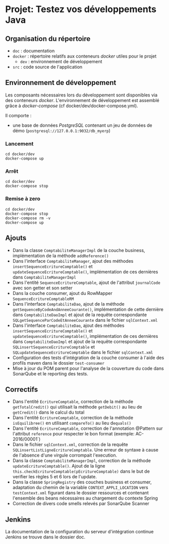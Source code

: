 
# Projet: Testez vos développements Java

## Organisation du répertoire

*   `doc` : documentation
*   `docker` : répertoire relatifs aux conteneurs _docker_ utiles pour le projet
    *   `dev` : environnement de développement
*   `src` : code source de l'application


## Environnement de développement

Les composants nécessaires lors du développement sont disponibles via des conteneurs _docker_.
L'environnement de développement est assemblé grâce à _docker-compose_
(cf docker/dev/docker-compose.yml).

Il comporte :

*   une base de données _PostgreSQL_ contenant un jeu de données de démo (`postgresql://127.0.0.1:9032/db_myerp`)



### Lancement

    cd docker/dev
    docker-compose up


### Arrêt

    cd docker/dev
    docker-compose stop


### Remise à zero

    cd docker/dev
    docker-compose stop
    docker-compose rm -v
    docker-compose up

## Ajouts
*   Dans la classe `ComptabiliteManagerImpl` de la couche business, implémentation de la méthode `addReference()`
*   Dans l'interface `ComptabiliteManager`, ajout des méthodes `insertSequenceEcritureComptable()` et `updateSequenceEcritureComptable()`, implémentation de ces dernières dans `ComptabiliteManagerImpl`
*   Dans l'entité `SequenceEcritureComptable`, ajout de l'attribut `journalCode` avec son getter et son setter
*   Dans la couche consumer, ajout du RowMapper `SequenceEcritureComptableRM`
*   Dans l'interface `ComptabiliteDao`, ajout de la méthode `getSequenceByCodeAndAnneeCourante()`, implémentation de cette dernière dans `ComptabiliteDaoImpl` et ajout de la requête correspondante `SQLgetSequenceParCodeEtAnneeCourante` dans le fichier `sqlContext.xml`
*   Dans l'interface `ComptabiliteDao`, ajout des méthodes `insertSequenceEcritureComptable()` et `updateSequenceEcritureComptable()`, implémentation de ces dernières dans `ComptabiliteDaoImpl` et ajout de la requête correspondante `SQLinsertSequenceEcritureComptable` et `SQLupdateSequenceEcritureComptable` dans le fichier `sqlContext.xml`
*   Configuration des tests d'intégration de la couche consumer à l'aide des profils maven dans le dossier `test-consumer`
*   Mise à jour du POM parent pour l'analyse de la couverture du code dans SonarQube et le reporting des tests.




## Correctifs

*   Dans l'entité `EcritureComptable`, correction de la méthode `getTotalCredit()` qui utilisait la méthode `getDebit()` au lieu de `getCredit()` dans le calcul du total
*   Dans l'entité `EcritureComptable`, correction de la méthode `isEquilibree()` en utilisant `compareTo()` au lieu d`equals()`
*   Dans l'entité `EcritureComptable`, correction de l'annotation @Pattern sur l'attribut `reference` pour respecter le bon format (exemple: AC-2016/00001`)
*   Dans le fichier `sqlContext.xml`, correction  de la requête `SQLinsertListLigneEcritureComptable`. Une erreur de syntaxe à cause de l'absence d'une virgule corrompait l'execution.
*   Dans la classe `ComptabiliteManagerImpl`, correction de la méthode `updateEcritureComptable()`. Ajout de la ligne `this.checkEcritureComptable(pEcritureComptable)` dans le but de verifier les règles 5 et 6 lors de l'update.
*   Dans la classe `SpringRegistry` des couches business et consumer, adaptation du chemin de la variable `CONTEXT_APPLI_LOCATION` vers `testContext.xml` figurant dans le dossier ressources et contenant l'ensemble des beans nécessaires au chargement du contexte Spring
*   Correction de divers code smells relevés par SonarQube Scanner


## Jenkins
La documentation de la configuration du serveur d'intégration continue Jenkins se trouve dans le dossier doc.


